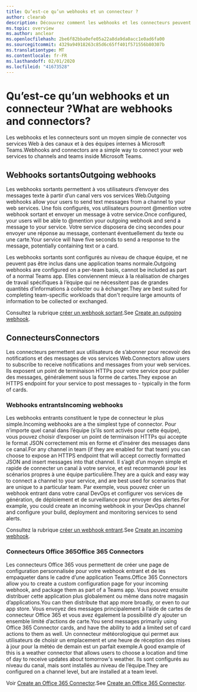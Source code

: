 ```yaml
---
title: Qu’est-ce qu’un webhooks et un connecteur ?
author: clearab
description: Découvrez comment les webhooks et les connecteurs peuvent connecter vos services Web au client Teams.
ms.topic: overview
ms.author: anclear
ms.openlocfilehash: 2be6f82bba0efe05a22a8da9da0acc1e0ad6fa00
ms.sourcegitcommit: 4329a94918263c85d6c65ff401f571556b80307b
ms.translationtype: MT
ms.contentlocale: fr-FR
ms.lasthandoff: 02/01/2020
ms.locfileid: "41673528"
---
```

# <a name="what-are-webhooks-and-connectors"></a><span data-ttu-id="7abdc-103">Qu’est-ce qu’un webhooks et un connecteur ?</span><span class="sxs-lookup"><span data-stu-id="7abdc-103">What are webhooks and connectors?</span></span>

<span data-ttu-id="7abdc-104">Les webhooks et les connecteurs sont un moyen simple de connecter vos services Web à des canaux et à des équipes internes à Microsoft Teams.</span><span class="sxs-lookup"><span data-stu-id="7abdc-104">Webhooks and connectors are a simple way to connect your web services to channels and teams inside Microsoft Teams.</span></span> 

## <a name="outgoing-webhooks"></a><span data-ttu-id="7abdc-105">Webhooks sortants</span><span class="sxs-lookup"><span data-stu-id="7abdc-105">Outgoing webhooks</span></span>

<span data-ttu-id="7abdc-106">Les webhooks sortants permettent à vos utilisateurs d’envoyer des messages texte à partir d’un canal vers vos services Web.</span><span class="sxs-lookup"><span data-stu-id="7abdc-106">Outgoing webhooks allow your users to send text messages from a channel to your web services.</span></span> <span data-ttu-id="7abdc-107">Une fois configurés, vos utilisateurs pourront @mention votre webhook sortant et envoyer un message à votre service.</span><span class="sxs-lookup"><span data-stu-id="7abdc-107">Once configured, your users will be able to @mention your outgoing webhook and send a message to your service.</span></span> <span data-ttu-id="7abdc-108">Votre service disposera de cinq secondes pour envoyer une réponse au message, contenant éventuellement du texte ou une carte.</span><span class="sxs-lookup"><span data-stu-id="7abdc-108">Your service will have five seconds to send a response to the message, potentially containing text or a card.</span></span>

<span data-ttu-id="7abdc-109">Les webhooks sortants sont configurés au niveau de chaque équipe, et ne peuvent pas être inclus dans une application teams normale.</span><span class="sxs-lookup"><span data-stu-id="7abdc-109">Outgoing webhooks are configured on a per-team basis, cannot be included as part of a normal Teams app.</span></span> <span data-ttu-id="7abdc-110">Elles conviennent mieux à la réalisation de charges de travail spécifiques à l’équipe qui ne nécessitent pas de grandes quantités d’informations à collecter ou à échanger.</span><span class="sxs-lookup"><span data-stu-id="7abdc-110">They are best suited for completing team-specific workloads that don't require large amounts of information to be collected or exchanged.</span></span>

<span data-ttu-id="7abdc-111">Consultez la rubrique [créer un webhook sortant](~/webhooks-and-connectors/how-to/add-outgoing-webhook.md).</span><span class="sxs-lookup"><span data-stu-id="7abdc-111">See [Create an outgoing webhook](~/webhooks-and-connectors/how-to/add-outgoing-webhook.md).</span></span>

## <a name="connectors"></a><span data-ttu-id="7abdc-112">Connecteurs</span><span class="sxs-lookup"><span data-stu-id="7abdc-112">Connectors</span></span>

<span data-ttu-id="7abdc-113">Les connecteurs permettent aux utilisateurs de s’abonner pour recevoir des notifications et des messages de vos services Web.</span><span class="sxs-lookup"><span data-stu-id="7abdc-113">Connectors allow users to subscribe to receive notifications and messages from your web services.</span></span> <span data-ttu-id="7abdc-114">Ils exposent un point de terminaison HTTPs pour votre service pour publier des messages, généralement sous la forme de cartes.</span><span class="sxs-lookup"><span data-stu-id="7abdc-114">They expose an HTTPS endpoint for your service to post messages to - typically in the form of cards.</span></span>

### <a name="incoming-webhooks"></a><span data-ttu-id="7abdc-115">Webhooks entrants</span><span class="sxs-lookup"><span data-stu-id="7abdc-115">Incoming webhooks</span></span>

<span data-ttu-id="7abdc-116">Les webhooks entrants constituent le type de connecteur le plus simple.</span><span class="sxs-lookup"><span data-stu-id="7abdc-116">Incoming webhooks are a the simplest type of connector.</span></span> <span data-ttu-id="7abdc-117">Pour n’importe quel canal dans l’équipe (s’ils sont activés pour cette équipe), vous pouvez choisir d’exposer un point de terminaison HTTPs qui accepte le format JSON correctement mis en forme et d’insérer des messages dans ce canal.</span><span class="sxs-lookup"><span data-stu-id="7abdc-117">For any channel in team (if they are enabled for that team) you can choose to expose an HTTPS endpoint that will accept correctly formatted JSON and insert messages into that channel.</span></span> <span data-ttu-id="7abdc-118">Il s’agit d’un moyen simple et rapide de connecter un canal à votre service, et est recommandé pour les scénarios propres à une équipe particulière.</span><span class="sxs-lookup"><span data-stu-id="7abdc-118">They are a quick and easy way to connect a channel to your service, and are best used for scenarios that are unique to a particular team.</span></span> <span data-ttu-id="7abdc-119">Par exemple, vous pouvez créer un webhook entrant dans votre canal DevOps et configurer vos services de génération, de déploiement et de surveillance pour envoyer des alertes.</span><span class="sxs-lookup"><span data-stu-id="7abdc-119">For example, you could create an incoming webhook in your DevOps channel and configure your build, deployment and monitoring services to send alerts.</span></span>

<span data-ttu-id="7abdc-120">Consultez la rubrique [créer un webhook entrant](~/webhooks-and-connectors/how-to/add-incoming-webhook.md).</span><span class="sxs-lookup"><span data-stu-id="7abdc-120">See [Create an incoming webhook](~/webhooks-and-connectors/how-to/add-incoming-webhook.md).</span></span>

### <a name="office-365-connectors"></a><span data-ttu-id="7abdc-121">Connecteurs Office 365</span><span class="sxs-lookup"><span data-stu-id="7abdc-121">Office 365 Connectors</span></span>

<span data-ttu-id="7abdc-122">Les connecteurs Office 365 vous permettent de créer une page de configuration personnalisée pour votre webhook entrant et de les empaqueter dans le cadre d’une application Teams.</span><span class="sxs-lookup"><span data-stu-id="7abdc-122">Office 365 Connectors allow you to create a custom configuration page for your incoming webhook, and package them as part of a Teams app.</span></span> <span data-ttu-id="7abdc-123">Vous pouvez ensuite distribuer cette application plus globalement ou même dans notre magasin d’applications.</span><span class="sxs-lookup"><span data-stu-id="7abdc-123">You can then distribute that app more broadly, or even to our app store.</span></span> <span data-ttu-id="7abdc-124">Vous envoyez des messages principalement à l’aide de cartes de connecteur Office 365 et vous avez également la possibilité d’y ajouter un ensemble limité d’actions de carte.</span><span class="sxs-lookup"><span data-stu-id="7abdc-124">You send messages primarily using Office 365 Connector cards, and have the ability to add a limited set of card actions to them as well.</span></span> <span data-ttu-id="7abdc-125">Un connecteur météorologique qui permet aux utilisateurs de choisir un emplacement et une heure de réception des mises à jour pour la météo de demain est un parfait exemple.</span><span class="sxs-lookup"><span data-stu-id="7abdc-125">A good example of this is a weather connector that allows users to choose a location and time of day to receive updates about tomorrow's weather.</span></span> <span data-ttu-id="7abdc-126">Ils sont configurés au niveau du canal, mais sont installés au niveau de l’équipe.</span><span class="sxs-lookup"><span data-stu-id="7abdc-126">They are configured on a channel level, but are installed at a team level.</span></span>

<span data-ttu-id="7abdc-127">Voir [Create an Office 365 Connector](~/webhooks-and-connectors/how-to/connectors-creating.md).</span><span class="sxs-lookup"><span data-stu-id="7abdc-127">See [Create an Office 365 Connector](~/webhooks-and-connectors/how-to/connectors-creating.md).</span></span>